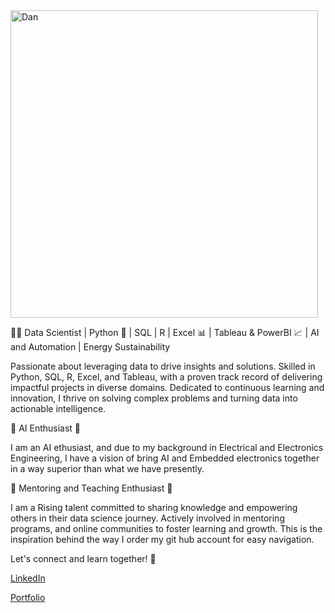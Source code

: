 <img width="492" alt="Dan" src="https://github.com/Engr-Daniel/Engr-Daniel/assets/103637488/ffcc4b65-8170-49e2-8d21-bd7ae4c3089f">

👨‍💻 Data Scientist | Python 🐍 | SQL | R | Excel 📊 | Tableau & PowerBI 📈 | AI and Automation | Energy Sustainability

Passionate about leveraging data to drive insights and solutions. Skilled in Python, SQL, R, Excel, and Tableau, with a proven track record of delivering impactful projects in diverse domains. Dedicated to continuous learning and innovation, I thrive on solving complex problems and turning data into actionable intelligence.

🌟 AI Enthusiast 🌟

I am an AI ethusiast, and due to my background in Electrical and Electronics Engineering, I have a vision of bring AI and Embedded electronics together in a way superior than what we have presently.

🌟 Mentoring and Teaching Enthusiast 🌟

I am a Rising talent committed to sharing knowledge and empowering others in their data science journey. Actively involved in mentoring programs, and online communities to foster learning and growth. This is the inspiration behind the way I order my git hub account for easy navigation.

Let's connect and learn together! 🚀

[LinkedIn](https://www.linkedin.com/in/daniel-oyewale/) 

[Portfolio](https://www.datacamp.com/portfolio/iamdaniel)

<!---
Engr-Daniel/Engr-Daniel is a ✨ special ✨ repository because its `README.md` (this file) appears on your GitHub profile.
You can click the Preview link to take a look at your changes.
--->
